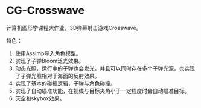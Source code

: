 # CG-Crosswave

计算机图形学课程大作业，3D弹幕射击游戏Crosswave。

特色：
1. 使用Assimp导入角色模型。
2. 实现了子弹Bloom泛光效果。
3. 动态光照，运行中的子弹也会发光，并且可以同时存在多个子弹光源，也实现了子弹光照相对于海面的反射效果。
4. 实现了基本的碰撞逻辑，子弹与角色碰撞。 
5. 实现了自动瞄准功能，在视线与目标夹角小于一定程度时会自动瞄准目标。
6. 天空和skybox效果。
